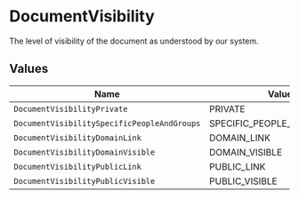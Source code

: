 # DocumentVisibility

The level of visibility of the document as understood by our system.


## Values

| Name                                        | Value                                       |
| ------------------------------------------- | ------------------------------------------- |
| `DocumentVisibilityPrivate`                 | PRIVATE                                     |
| `DocumentVisibilitySpecificPeopleAndGroups` | SPECIFIC_PEOPLE_AND_GROUPS                  |
| `DocumentVisibilityDomainLink`              | DOMAIN_LINK                                 |
| `DocumentVisibilityDomainVisible`           | DOMAIN_VISIBLE                              |
| `DocumentVisibilityPublicLink`              | PUBLIC_LINK                                 |
| `DocumentVisibilityPublicVisible`           | PUBLIC_VISIBLE                              |